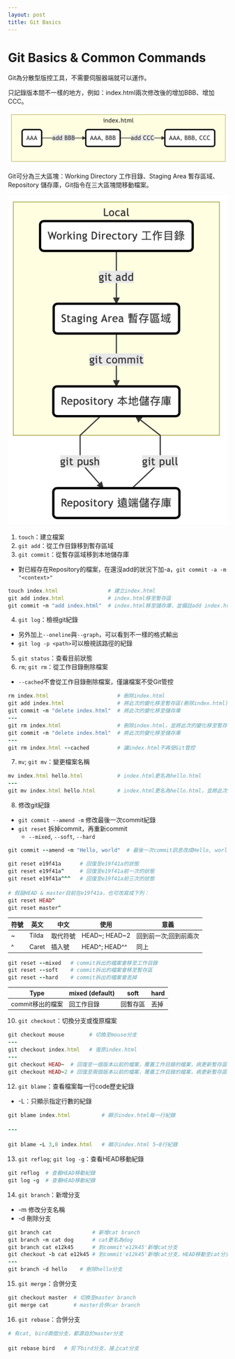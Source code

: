 ```yaml
---
layout: post
title: Git Basics
---
```


# Git Basics & Common Commands

Git為分散型版控工具，不需要伺服器端就可以運作。

只記錄版本間不一樣的地方，例如：index.html兩次修改後的增加BBB、增加CCC。

![diff](../public/diff.png)

Git可分為三大區塊：Working Directory 工作目錄、Staging Area 暫存區域、Repository 儲存庫，Git指令在三大區塊間移動檔案。

![gitstep](../public/gitstep.png)

1. `touch`：建立檔案
2. `git add`：從工作目錄移到暫存區域
3. `git commit`：從暫存區域移到本地儲存庫
  * 對已經存在Repository的檔案，在還沒add的狀況下加-a，`git commit -a -m "<context>"`

```ruby
touch index.html                # 建立index.html
git add index.html              # index.html移至暫存區
git commit -m "add index.html"  # index.html移至儲存庫，並備註add index.html
```

4. `git log`：檢視git紀錄
  * 另外加上`--oneline`與`--graph`，可以看到不一樣的格式輸出
  * `git log -p <path>`可以檢視該路徑的紀錄

5. `git status`：查看目前狀態
6. `rm`; `git rm`：從工作目錄刪除檔案
  * `--cached`不會從工作目錄刪除檔案，僅讓檔案不受Git管控

```ruby
rm index.html                      # 刪除index.html
git add index.html                 # 將此次的變化移至暫存區(刪除index.html)
git commit -m "delete index.html"  # 將此次的變化移至儲存庫
---
git rm index.html                  # 刪除index.html，並將此次的變化移至暫存區
git commit -m "delete index.html"  # 將此次的變化移至儲存庫
---
git rm index.html --cached         # 讓index.html不再受Git管控
```

7. `mv`; `git mv`：變更檔案名稱

```ruby
mv index.html hello.html           # index.html更名為hello.html
---
git mv index.html hello.html       # index.html更名為hello.html，並將此次的變化移至暫存區
```

8. 修改git紀錄
  * `git commit --amend -m` 修改最後一次commit紀錄
  * `git reset` 拆掉commit，再重新commit
    * `--mixed`, `--soft`, `--hard`

```ruby
git commit --amend -m "Hello, world"  # 最後一次commit訊息改成Hello, world
```

```ruby
git reset e19f41a      # 回復至e19f41a的狀態
git reset e19f41a^     # 回復至e19f41a前一次的狀態
git reset e19f41a^^^   # 回復至e19f41a前三次的狀態

# 假設HEAD & master目前在e19f41a，也可改寫成下列：
git reset HEAD^
git reset master^
```

|  符號 |  英文 |  中文     | 使用          |          意義        |
| ---- | ----- | -------- | ------------- | ------------------ |
| ~    | Tilda |  取代符號 | HEAD~; HEAD~2 | 回到前一次;回到前兩次  |
| ^    | Caret |  插入號   | HEAD^; HEAD^^ |         同上        |

```ruby
git reset --mixed   # commit拆出的檔案會移至工作目錄
git reset --soft    # commit拆出的檔案會移至暫存區
git reset --hard    # commit拆出的檔案會丟掉
```

| Type | mixed (default) | soft | hard |
| -------- | -------- | --- | -------- |
| commit移出的檔案 | 回工作目錄 | 回暫存區 | 丟掉 |

10. `git checkout`：切換分支或復原檔案

```ruby
git checkout mouse        # 切換至mouse分支
---
git checkout index.html   # 復原index.html
---
git checkout HEAD~  # 回復至一個版本以前的檔案，覆蓋工作目錄的檔案，病更新暫存區
git checkout HEAD~2 # 回復至兩個版本以前的檔案，覆蓋工作目錄的檔案，病更新暫存區
```

12. `git blame`：查看檔案每一行code歷史紀錄
  * -L：只顯示指定行數的紀錄

```ruby
git blame index.html          # 顯示index.html每一行紀錄

---

git blame -L 3,8 index.html   # 顯示index.html 5~8行紀錄
```

13. `git reflog`; `git log -g`：查看HEAD移動紀錄

```ruby
git reflog  # 查看HEAD移動紀錄
git log -g  # 查看HEAD移動紀錄
```

14. `git branch`：新增分支
  * -m 修改分支名稱
  * -d 刪除分支

```ruby
git branch cat             # 新增cat branch
git branch -m cat dog      # cat更名為dog
git branch cat e12k45      # 到commit'e12k45'新增cat分支
git checkout -b cat e12k45 # 到commit'e12k45'新增cat分支，HEAD移動至cat分支
---
git branch -d hello    # 刪除hello分支
```

15. `git merge`：合併分支

```ruby
git checkout master  # 切換至master branch
git merge cat        # master合併car branch
```

16. `git rebase`：合併分支

```ruby
# 有cat, bird兩個分支，都源自於master分支

git rebase bird   # 剪下bird分支，接上cat分支
```